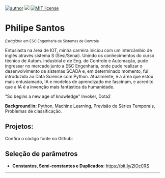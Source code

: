 [![author](https://img.shields.io/badge/author-PhilipeSantos-red.svg)](https://www.linkedin.com/in/philipe-santos-0a2633179/) [![](https://img.shields.io/badge/python-3.7+-blue.svg)](https://www.python.org/downloads/release/python-365/) [![MIT license](https://img.shields.io/badge/License-GPLv3-blue.svg)](http://perso.crans.org/besson/LICENSE.html)

# Philipe Santos
<sub>*Estágiário* em ESC Engenharia de Sistemas de Controle</sub>

Entusiasta na área de IOT, minha carreira iniciou com um intercâmbio de inglês através sistema S (Sesi/Senai). Unindo os conhecimentos do curso técnico de Autom. Industrial e de Eng. de Controle e Automação, pude ingressar no mercado junto a ESC Engenharia, onde pude realizar o desenvolvimento de sistemas SCADA e, em determinado momento, fui introduzido ao Data Science com Python. Atualmente, é a área que estou mais entusiamado, IA e modelos de aprendizado me fascinam, e acredito que a IA é a invenção mais fantástica da humanidade.

"So begins a new age of knowledge" Invoker, Dota2

**Background in:** Python, Machine Learning, Previsão de Séries Temporais, Problemas de classificação.


## Projetos:
Confira o código fonte no Github:

## Seleção de parâmetros
* **Constantes, Semi-constantes e Duplicados:** https://bit.ly/2IOc0RS
---



